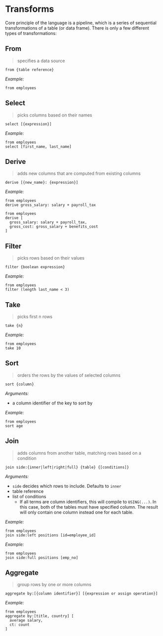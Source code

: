# Transforms

Core principle of the language is a pipeline, which is a series of sequential transformations of a table (or data frame). There is only a few different types of transformations:

## From

> specifies a data source

```prql-no-test
from {table reference}
```

*Example:*

```prql
from employees
```

## Select

> picks columns based on their names

```prql-no-test
select [{expression}]
```

*Example:*

```prql
from employees
select [first_name, last_name]
```

## Derive

> adds new columns that are computed from existing columns

```prql-no-test
derive [{new_name}: {expression}]
```

*Example:*

```prql
from employees
derive gross_salary: salary + payroll_tax
```

```prql
from employees
derive [
  gross_salary: salary + payroll_tax,
  gross_cost: gross_salary + benefits_cost
]
```

## Filter

> picks rows based on their values

```prql-no-test
filter {boolean expression}
```

*Example:*

```prql-no-test
from employees
filter (length last_name < 3)
```

## Take

> picks first n rows

```prql-no-test
take {n}
```

*Example:*

```prql
from employees
take 10
```

## Sort

> orders the rows by the values of selected columns

```prql-no-test
sort {column}
```

*Arguments:*

- a column identifier of the key to sort by

*Example:*

```prql
from employees
sort age
```

## Join

> adds columns from another table, matching rows based on a condition

```prql-no-test
join side:{inner|left|right|full} {table} {[conditions]}
```

*Arguments:*

- `side` decides which rows to include. Defaults to `inner`
- table reference
- list of conditions
  - If all terms are column identifiers, this will compile to `USING(...)`. In this case, both of the tables must have specified column. The result will only contain one column instead one for each table.

*Example:*

```prql
from employees
join side:left positions [id=employee_id]
```

*Example:*

```prql
from employees
join side:full positions [emp_no]
```

## Aggregate

> group rows by one or more columns

```prql-no-test
aggregate by:[{column identifier}] [{expression or assign operation}]
```

*Example:*

```prql
from employees
aggregate by:[title, country] [
  average salary,
  ct: count
]
```
